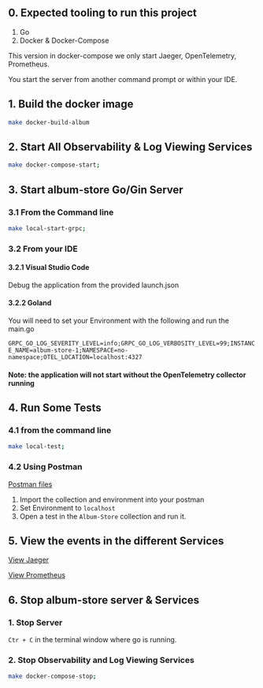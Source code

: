 ## 0. Expected tooling to run this project

1. Go
2. Docker & Docker-Compose 

This version in docker-compose we only start Jaeger, OpenTelemetry, Prometheus.

You start the server from another command prompt or within your IDE. 


## 1. Build the docker image

```bash
make docker-build-album
```

## 2. Start All Observability & Log Viewing Services
 
```bash
make docker-compose-start;
```

## 3. Start album-store Go/Gin Server

### 3.1 From the Command line 
```bash
make local-start-grpc;
```

### 3.2 From your IDE

#### 3.2.1 Visual Studio Code

Debug the application from the provided launch.json

#### 3.2.2 Goland

You will need to set your Environment with the following and run the main.go

`GRPC_GO_LOG_SEVERITY_LEVEL=info;GRPC_GO_LOG_VERBOSITY_LEVEL=99;INSTANCE_NAME=album-store-1;NAMESPACE=no-namespace;OTEL_LOCATION=localhost:4327`

#### Note: the application will not start without the OpenTelemetry collector running

## 4. Run Some Tests

### 4.1 from the command line

```bash
make local-test;
```

### 4.2 Using Postman

[Postman files](../test/postman_collection.json)

1. Import the collection and environment into your postman
1. Set Environment to `localhost`
1. Open a test in the `Album-Store` collection and run it.

## 5. View the events in the different Services

[View Jaeger](http://localhost:16696/search?limit=20&service=album-store)

[View Prometheus](http://localhost:9090/graph?g0.expr=%7Bjob%3D~%22.%2B%22%7D%20&g0.tab=0&g0.stacked=0&g0.show_exemplars=0&g0.range_input=1h)

## 6. Stop album-store server & Services  

### 1. Stop Server

`Ctr + C` in the terminal window where go is running. 

### 2. Stop Observability and Log Viewing Services

```bash
make docker-compose-stop;
```